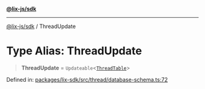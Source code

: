 [**@lix-js/sdk**](../README.md)

***

[@lix-js/sdk](../README.md) / ThreadUpdate

# Type Alias: ThreadUpdate

> **ThreadUpdate** = `Updateable`\<[`ThreadTable`](ThreadTable.md)\>

Defined in: [packages/lix-sdk/src/thread/database-schema.ts:72](https://github.com/opral/monorepo/blob/9bfa52db93cdc611a0e5ae280016f4a334c2a6ac/packages/lix-sdk/src/thread/database-schema.ts#L72)

